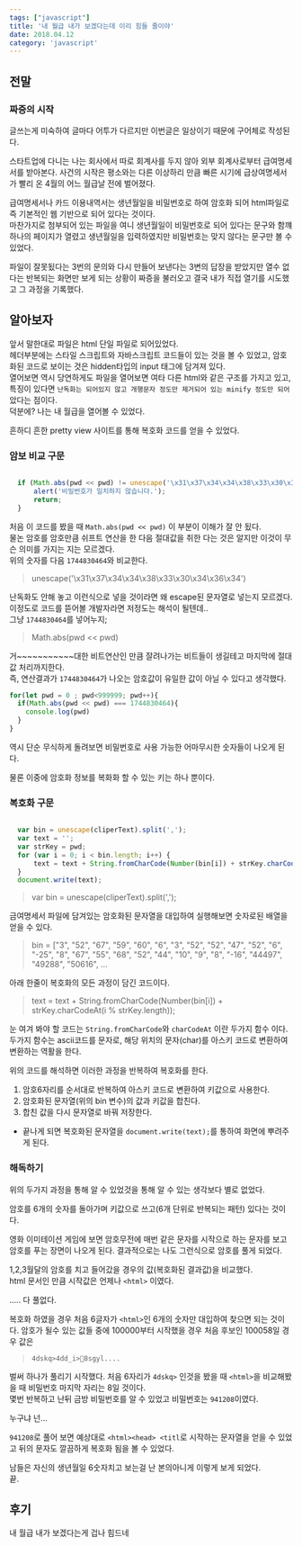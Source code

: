 ```yaml
---
tags: ["javascript"]
title: '내 월급 내가 보겠다는데 이리 힘들 줄이야'
date: 2018.04.12
category: 'javascript'
---
```


## 전말

### 짜증의 시작

글쓰는게 미숙하여 글마다 어투가 다르지만 이번글은 일상이기 때문에 구어체로 작성된다.

스타트업에 다니는 나는 회사에서 따로 회계사를 두지 않아 외부 회계사로부터 급여명세서를 받아본다.
사건의 시작은 평소와는 다른 이상하리 만큼 빠른 시기에 급상여명세서가 빨리 온 4월의 어느 월급날 전에 벌어졌다.  

급여명세서나 카드 이용내역서는 생년월일을 비밀번호로 하여 암호화 되어 html파일로 즉 기본적인 웹 기반으로 되어 있다는 것이다.  
마찬가지로 첨부되어 있는 파일을 여니 생년월일이 비밀번호로 되어 있다는 문구와 함꺠 하나의 페이지가 열렸고 생년월일을 입력하였지만 비밀번호는 맞지 않다는 문구만 볼 수 있었다.

파일이 잘못됬다는 3번의 문의와 다시 만들어 보낸다는 3변의 답장을 받았지만 열수 없다는 반복되는 화면만 보게 되는 상황이 짜증을 불러오고 결국 내가 직접 열기를 시도했고 그 과정을 기록했다.

## 알아보자

앞서 말한대로 파일은 html 단일 파일로 되어있었다.  
헤더부분에는 스타일 스크립트와 자바스크립트 코드들이 있는 것을 볼 수 있었고, 암호화된 코드로 보이는 것은 hidden타입의 input 태그에 담겨져 있다.  
열어보면 역시 당연하게도 파일을 열어보면 여타 다른 html와 같은 구조를 가지고 있고, 특징이 있다면 `난독화는 되어있지 않고 개행문자 정도만 제거되어 있는 minify 정도만 되어`았다는 점이다.  
덕분에? 나는 내 월급을 열어볼 수 있었다.  

흔하디 흔한 pretty view 사이트를 통해 복호화 코드를 얻을 수 있었다.  

### 암보 비교 구문  

```javascript

  if (Math.abs(pwd << pwd) != unescape('\x31\x37\x34\x34\x38\x33\x30\x34\x36\x34')) {
      alert('비밀번호가 일치하지 않습니다.');
      return;
  }

```

처음 이 코드를 봤을 때 `Math.abs(pwd << pwd)` 이 부분이 이해가 잘 안 됬다.  
물논 암호를 암호만큼 쉬프트 연산을 한 다음 절대값을 취한 다는 것은 알지만 이것이 무슨 의미를 가지는 지는 모르겠다.  
위의 숫자를 다음 `1744830464`와 비교한다.  

> unescape('\x31\x37\x34\x34\x38\x33\x30\x34\x36\x34')  

난독화도 안해 놓고 이런식으로 넣을 것이라면 왜 escape된 문자열로 넣는지 모르겠다. 이정도로 코드를 뜯어볼 개발자라면 저정도는 해석이 될텐데..  
그냥 `1744830464`를 넣어누지;  

> Math.abs(pwd << pwd)

거~~~~~~~~~~~대한 비트연산인 만큼 잘려나가는 비트들이 생길테고 마지막에 절대값 처리까지한다.  
즉, 연산결과가 `1744830464`가 나오는 암호값이 유일한 값이 아닐 수 있다고 생각했다.  

```javascript
for(let pwd = 0 ; pwd<999999; pwd++){
  if(Math.abs(pwd << pwd) === 1744830464){
    console.log(pwd)
  }
}
```

역시 단순 무식하게 돌려보면 비밀번호로 사용 가능한 어마무시한 숫자들이 나오게 된다.

물론 이중에 암호화 정보를 복화화 할 수 있는 키는 하나 뿐이다.


### 복호화 구문  

```javascript

  var bin = unescape(cliperText).split(',');
  var text = '';
  var strKey = pwd;
  for (var i = 0; i < bin.length; i++) {
      text = text + String.fromCharCode(Number(bin[i]) + strKey.charCodeAt(i % strKey.length));
  }
  document.write(text);

```

> var bin = unescape(cliperText).split(',');  

금여명세서 파일에 담겨있는 암호화된 문자열을 대입하여 실행해보면 숫자로된 배열을 얻을 수 있다.  

> bin = ["3", "52", "67", "59", "60", "6", "3", "52", "52", "47", "52", "6", "-25", "8", "67", "55", "68", "52", "44", "10", "9", "8", "-16", "44497", "49288", "50616", ...  

아래 한줄이 복호화의 모든 과정이 담긴 코드이다.  

>  text = text + String.fromCharCode(Number(bin[i]) + strKey.charCodeAt(i % strKey.length));

눈 여겨 봐야 할 코드는 `String.fromCharCode`와 `charCodeAt` 이란 두가지 함수 이다.
두가지 함수는 ascii코드를 문자로, 해당 위치의 문자(char)를 아스키 코드로 변환하여 변환하는 역활을 한다.

위의 코드를 해석하면 이러한 과정을 반복하여 복호화를 한다.

1. 암호6자리를 순서대로 반복하여 아스키 코드로 변환하여 키값으로 사용한다.
2. 암호화된 문자열(위의 bin 변수)의 값과 키값을 합친다.
3. 합친 값을 다시 문자열로 바꿔 저장한다.

* 끝나게 되면 복호화된 문자열을 `document.write(text);`를 통하여 화면에 뿌려주게 된다.  

### 해독하기

위의 두가지 과정을 통해 알 수 있었것을 통해 알 수 있는 생각보다 별로 없었다.  

암호를 6개의 숫자를 돌아가며 키값으로 쓰고(6개 단위로 반복되는 패턴) 있다는 것이다.

영화 이미테이션 게임에 보면 암호무전에 매번 같은 문자를 시작으로 하는 문자를 보고 암호를 푸는 장면이 나오게 된다.
결과적으로는 나도 그런식으로 암호를 풀게 되었다.

1,2,3월달의 암호를 치고 들어갔을 경우의 값(복호화된 결과값)을 비교했다.  
html 문서인 만큼 시작값은 언제나  `<html>` 이였다.  

..... 다 풀없다.  

복호화 하였을 경우 처음 6글자가 `<html>`인 6개의 숫자만 대입하여 찾으면 되는 것이다.
암호가 될수 있는 값들 중에 100000부터 시작했을 경우 처음 후보인 100058일 경우 값은

> `4dskq>4dd_i>8sgyl....`  

벌써 하나가 풀리기 시작했다. 처음 6자리가 `4dskq>` 인것을 봤을 때 `<html>`을 비교해봤을 때 비밀번호 마지막 자리는 8일 것이다.  
몇번 반복하고 난뒤 금방 비밀번호를 알 수 있었고 비밀번호는 `941208`이였다.  

누구냐 넌...  

`941208`로 풀어 보면 예상대로 `<html><head> <titl`로 시작하는 문자열을 얻을 수 있었고 뒤의 문자도 깔끔하게 복호화 됨을 볼 수 있었다.  

남들은 자신의 생년월일 6숫자치고 보는걸 난 본의아니게 이렇게 보게 되었다.  
끝.  

## 후기  

내 월급 내가 보겠다는게 겁나 힘드네  
